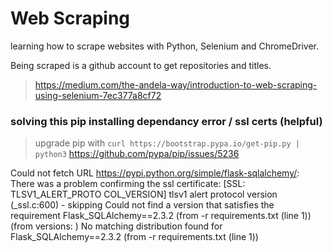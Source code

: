 # Web Scraping

learning how to scrape websites with Python, Selenium and ChromeDriver. 

Being scraped is a github account to get repositories and titles.

> https://medium.com/the-andela-way/introduction-to-web-scraping-using-selenium-7ec377a8cf72

### solving this pip installing dependancy error / ssl certs (helpful)
> upgrade pip with `curl https://bootstrap.pypa.io/get-pip.py | python3`
> https://github.com/pypa/pip/issues/5236

Could not fetch URL https://pypi.python.org/simple/flask-sqlalchemy/: There was a problem confirming the ssl certificate: [SSL: TLSV1_ALERT_PROTO
COL_VERSION] tlsv1 alert protocol version (_ssl.c:600) - skipping
  Could not find a version that satisfies the requirement Flask_SQLAlchemy==2.3.2 (from -r requirements.txt (line 1)) (from versions: )
No matching distribution found for Flask_SQLAlchemy==2.3.2 (from -r requirements.txt (line 1))
